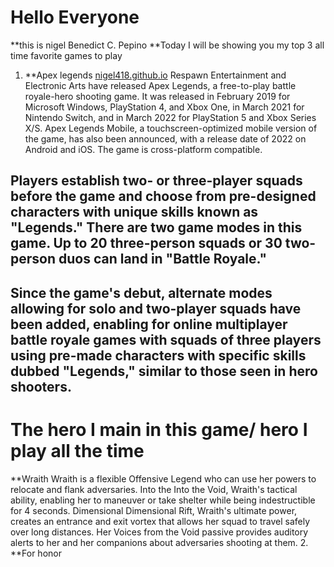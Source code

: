 # Hello Everyone
**this is nigel Benedict C. Pepino
**Today I will be showing you my top 3 all time favorite games to play
1. **Apex legends
[nigel418.github.io](https://github.com/Nigel418/nigel418.github.io)
Respawn Entertainment and Electronic Arts have released Apex Legends, a free-to-play battle royale-hero shooting game. It was released in February 2019 for Microsoft Windows, PlayStation 4, and Xbox One, in March 2021 for Nintendo Switch, and in March 2022 for PlayStation 5 and Xbox Series X/S. Apex Legends Mobile, a touchscreen-optimized mobile version of the game, has also been announced, with a release date of 2022 on Android and iOS. The game is cross-platform compatible.
## Players establish two- or three-player squads before the game and choose from pre-designed characters with unique skills known as "Legends." There are two game modes in this game. Up to 20 three-person squads or 30 two-person duos can land in "Battle Royale."
## Since the game's debut, alternate modes allowing for solo and two-player squads have been added, enabling for online multiplayer battle royale games with squads of three players using pre-made characters with specific skills dubbed "Legends," similar to those seen in hero shooters.
# The hero I main in this game/ hero I play all the time
**Wraith
Wraith is a flexible Offensive Legend who can use her powers to relocate and flank adversaries. Into the Into the Void, Wraith's tactical ability, enabling her to maneuver or take shelter while being indestructible for 4 seconds. Dimensional Dimensional Rift, Wraith's ultimate power, creates an entrance and exit vortex that allows her squad to travel safely over long distances. Her Voices from the Void passive provides auditory alerts to her and her companions about adversaries shooting at them.
2. **For honor
